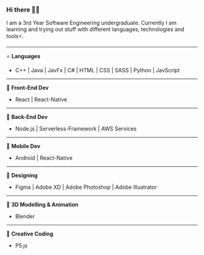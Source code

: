 ### Hi there 👋😄
<!--
**iWiiCK/iWiiCK** is a ✨ _special_ ✨ repository because its `README.md` (this file) appears on your GitHub profile.

Here are some ideas to get you started:

- 🔭 I’m currently working on ...
- 🌱 I’m currently learning ...
- 👯 I’m looking to collaborate on ...
- 🤔 I’m looking for help with ...
- 💬 Ask me about ...
- 📫 How to reach me: ...
- 😄 Pronouns: ...
- ⚡ Fun fact: ...
-->

I am a 3rd Year Software Engineering undergraduate. Currently I am learning and trying out stuff with different languages, technologies and tools⚡.

---
:star: **Languages** 
- C++ | Java | JavFx | C# | HTML | CSS | SASS | Python | JavScript

---
 :white_square_button: **Front-End Dev**
- React | React-Native

---
:symbols: **Back-End Dev**
- Node.js | Serverless-Framework | AWS Services

---
:iphone: **Mobile Dev**
- Android | React-Native

---
:art: **Designing**
- Figma | Adobe XD | Adobe Photoshop | Adobe Illustrator

---
:triangular_ruler: **3D Modelling & Animation**
- Blender

---
:moyai: **Creative Coding**
- P5.js
